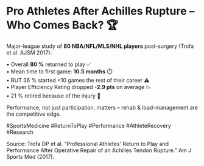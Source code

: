 # Pro Athletes After Achilles Rupture – Who Comes Back? 🏆

Major-league study of **80 NBA/NFL/MLS/NHL players** post-surgery (Trofa et al. AJSM 2017):

• Overall **80 %** returned to play ✅  
• Mean time to first game: **10.5 months** ⏱️  
• BUT 36 % started <10 games the rest of their career ⚠️  
• Player Efficiency Rating dropped **-2.9 pts** on average 📉  
• 21 % retired because of the injury 🚪

Performance, not just participation, matters – rehab & load-management are the competitive edge.

#SportsMedicine #ReturnToPlay #Performance #AthleteRecovery #Research

Source: Trofa DP et al. “Professional Athletes' Return to Play and Performance After Operative Repair of an Achilles Tendon Rupture.” Am J Sports Med (2017).